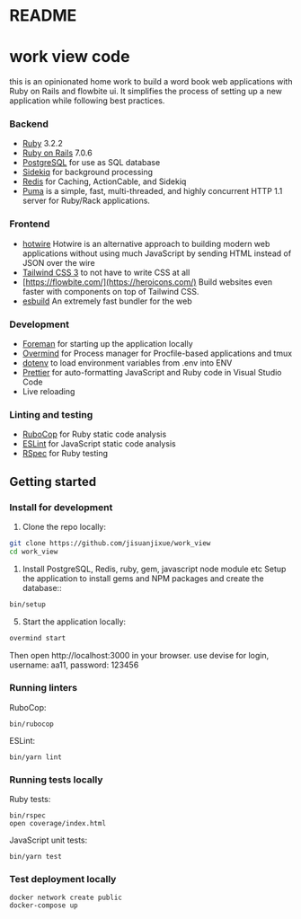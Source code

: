 # README


# work view code
this is an opinionated home work to build a word book web applications with Ruby on Rails and flowbite ui. It simplifies the process of setting up a new application while following best practices.

### Backend

- [Ruby](https://www.ruby-lang.org/de/) 3.2.2
- [Ruby on Rails](https://rubyonrails.org/) 7.0.6
- [PostgreSQL](https://www.postgresql.org/) for use as SQL database
- [Sidekiq](https://sidekiq.org/) for background processing
- [Redis](https://redis.io/) for Caching, ActionCable, and Sidekiq
- [Puma](https://puma.io/) is a simple, fast, multi-threaded, and highly concurrent HTTP 1.1 server for Ruby/Rack applications.

### Frontend

- [hotwire](https://hotwired.dev/) Hotwire is an alternative approach to building modern web applications without using much JavaScript by sending HTML instead of JSON over the wire
- [Tailwind CSS 3](https://tailwindcss.com/) to not have to write CSS at all
- [https://flowbite.com/](https://heroicons.com/) Build websites even faster with components on top of Tailwind CSS.
- [esbuild](https://esbuild.github.io/) An extremely fast bundler for the web

### Development

- [Foreman](https://github.com/ddollar/foreman) for starting up the application locally
- [Overmind](https://github.com/DarthSim/overmind) for Process manager for Procfile-based applications and tmux
- [dotenv](https://github.com/bkeepers/dotenv) to load environment variables from .env into ENV
- [Prettier](https://prettier.io/) for auto-formatting JavaScript and Ruby code in Visual Studio Code
- Live reloading

### Linting and testing

- [RuboCop](https://rubocop.org/) for Ruby static code analysis
- [ESLint](https://eslint.org/) for JavaScript static code analysis
- [RSpec](https://rspec.info/) for Ruby testing



## Getting started

### Install for development

1. Clone the repo locally:

```bash
git clone https://github.com/jisuanjixue/work_view
cd work_view
```

1. Install PostgreSQL, Redis, ruby, gem, javascript node module etc Setup the application to install gems and NPM packages and create the database::

```bash
bin/setup
```

5. Start the application locally:

```bash
overmind start
```

Then open http://localhost:3000 in your browser.
use devise for login, username: aa11, password: 123456

### Running linters

RuboCop:

```
bin/rubocop
```

ESLint:

```
bin/yarn lint
```

### Running tests locally

Ruby tests:

```
bin/rspec
open coverage/index.html
```

JavaScript unit tests:

```
bin/yarn test
```


### Test deployment locally

```
docker network create public
docker-compose up
```

